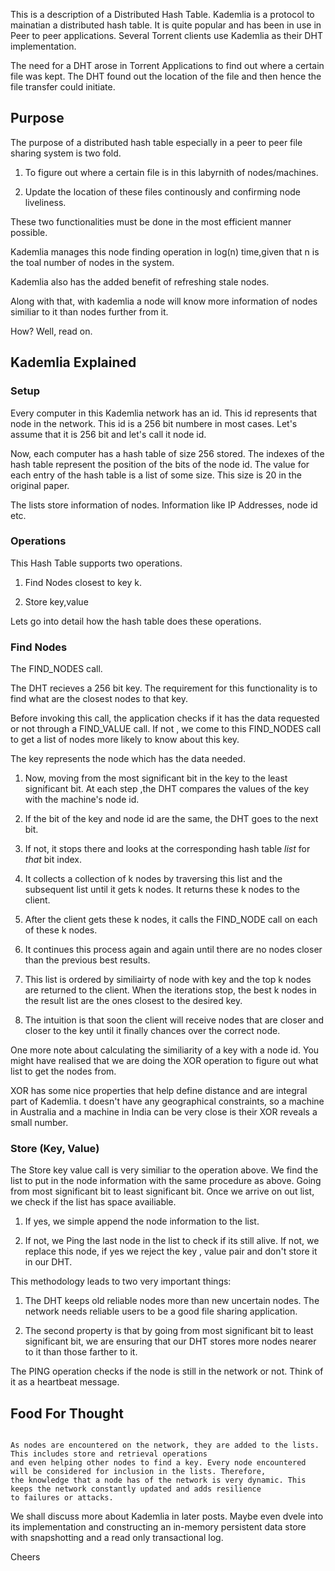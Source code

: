 This is a description of a Distributed Hash Table. Kademlia is a protocol to mainatian a distributed hash table. It is quite popular and has been in use in Peer to peer applications. Several Torrent clients use Kademlia as their DHT implementation.

The need for a DHT arose in Torrent Applications to find out where a certain file was kept. The DHT found out the location of the file and then hence the file transfer could initiate.

## Purpose

The purpose of a distributed hash table especially in a peer to peer file sharing system is two fold.

1. To figure out where a certain file is in this labyrnith of nodes/machines.

2. Update the location of these files continously and confirming node liveliness.

These two functionalities must be done in the most efficient manner possible. 

Kademlia manages this node finding operation in log(n) time,given that n is the toal number of nodes in the system.

Kademlia also has the added benefit of refreshing stale nodes.

Along with that, with kademlia a node will know more information of nodes similiar to it than nodes further from it.

How? Well, read on.

## Kademlia Explained

### Setup

Every computer in this Kademlia network has an id. This id represents that node in the network. This id is a 256 bit numbere in most cases. Let's assume that it is 256 bit and let's call it node id.

Now, each computer has a hash table of size 256 stored. The indexes of the hash table represent the position of the bits of the node id. The value for each entry of the hash table is a list of some size. This size is 20 in the original paper.

The lists store information of nodes. Information like IP Addresses, node id etc.

### Operations

This Hash Table supports two operations.

1. Find Nodes closest to key k.

2. Store key,value

Lets go into detail how the hash table does these operations.

### Find Nodes

The FIND_NODES call.

The DHT recieves a 256 bit key. The requirement for this functionality is to find what are the closest nodes to that key.

Before invoking this call, the application checks if it has the data requested or not through a FIND_VALUE call. If not , we come to this FIND_NODES call to get a list of nodes more likely to know about this key.

The key represents the node which has the data needed.

1. Now, moving from the most significant bit in the key to the least significant bit. At each step ,the DHT compares the values of the key with the machine's node id.

2. If the bit of the key and node id are the same, the DHT goes to the next bit.

3. If not, it stops there and looks at the corresponding hash table _list_ for _that_ bit index.

4. It collects a collection of k nodes by traversing this list and the subsequent list until it gets k nodes. It returns these k nodes to the client.

5. After the client gets these k nodes, it calls the FIND_NODE call on each of these k nodes.

6. It continues this process again and again until there are no nodes closer than the previous best results.

7. This list is ordered by similiairty of node with key and the top k nodes are returned to the client. When the iterations stop, the best k nodes in the result list are the ones closest to the desired key.

8. The intuition is that soon the client will receive nodes that are closer and closer to the key until it finally chances over the correct node.

One more note about calculating the similiarity of a key with a node id. You might have realised that we are doing the XOR operation to figure out what list to get the nodes from.

XOR has some nice properties that help define distance and are integral part of Kademlia. t doesn't have any geographical constraints, so a machine in Australia and a machine in India can be very close is their XOR reveals a small number.

###  Store (Key, Value)

The Store key value call is very similiar to the operation above. We find the list to put in the node information with the same procedure as above. Going from most significant bit to least significant bit. Once we arrive on out list, we check if the list has space availiable.

1. If yes, we simple append the node information to the list.

2. If not, we Ping the last node in the list to check if its still alive. If not, we replace this node, if yes we reject the key , value pair and don't store it in our DHT.

This methodology leads to two  very important things:

1. The DHT keeps old reliable nodes more than new uncertain nodes. The network needs reliable users to be a good file sharing application.

2. The second property is that by going from most significant bit to least significant bit, we are ensuring that our DHT stores more nodes nearer to it than those farther to it.

The PING operation checks if the node is still in the network or not. Think of it as a heartbeat message.


## Food For Thought

```

As nodes are encountered on the network, they are added to the lists. This includes store and retrieval operations
and even helping other nodes to find a key. Every node encountered will be considered for inclusion in the lists. Therefore,
the knowledge that a node has of the network is very dynamic. This keeps the network constantly updated and adds resilience
to failures or attacks.

```

We shall discuss more about Kademlia in later posts. Maybe even dvele into its implementation and constructing an in-memory persistent data store with snapshotting and a read only transactional log.


Cheers
